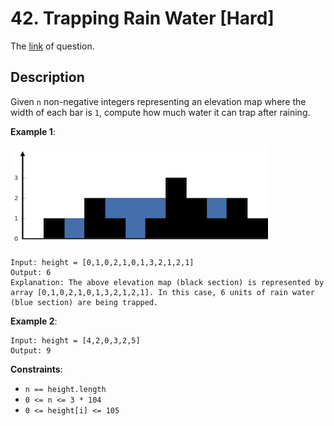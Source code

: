 # 42. Trapping Rain Water [Hard]

The [link](https://leetcode.com/problems/trapping-rain-water/) of question.

## Description

Given `n` non-negative integers representing an elevation map where the width of each bar is `1`, compute how much water it can trap after raining.

**Example 1**:

![](./img/42.png)

```
Input: height = [0,1,0,2,1,0,1,3,2,1,2,1]
Output: 6
Explanation: The above elevation map (black section) is represented by array [0,1,0,2,1,0,1,3,2,1,2,1]. In this case, 6 units of rain water (blue section) are being trapped.
```

**Example 2**:
```
Input: height = [4,2,0,3,2,5]
Output: 9
```

**Constraints**:

+ `n == height.length`
+ `0 <= n <= 3 * 104`
+ `0 <= height[i] <= 105`